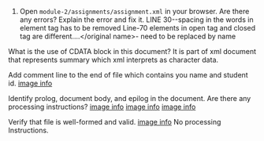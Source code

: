 1. Open `module-2/assignments/assignment.xml` in your browser. Are there any errors? Explain the error and fix it.
LINE 30--spacing in the words<effective date> in element tag has to be removed
Line-70 elements in open tag and closed tag are different<name>....</original name>-  need to be replaced by name

What is the use of CDATA block in this document?
It is part of xml document that represents summary which xml interprets as character data.

Add comment line to the end of file which contains you name and student id.
[image info](epilog.png)

Identify prolog, document body, and epilog in the document. Are there any processing instructions?
[image info](prolog.png)
[image info](document.png)
[image info](epilog.png)

 Verify that file is well-formed and valid.
 [image info](validation.png)
 No processing Instructions.